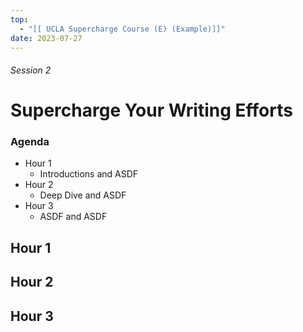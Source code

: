 ```yaml
---
top:
  - "[[ UCLA Supercharge Course (E) (Example)]]"
date: 2023-07-27
---
```


###### Session 2
# Supercharge Your Writing Efforts

### Agenda
- Hour 1
	- Introductions and ASDF
- Hour 2
	- Deep Dive and ASDF
- Hour 3
	- ASDF and ASDF


## Hour 1


## Hour 2


## Hour 3


